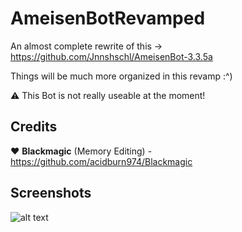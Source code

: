 # AmeisenBotRevamped
An almost complete rewrite of this -> https://github.com/Jnnshschl/AmeisenBot-3.3.5a

Things will be much more organized in this revamp :^)

⚠️ This Bot is not really useable at the moment!

## Credits

❤️ **Blackmagic** (Memory Editing) - https://github.com/acidburn974/Blackmagic

## Screenshots

![alt text](https://github.com/Jnnshschl/AmeisenBotRevamped/blob/master/images/Bot.png?raw=true "Bot")
